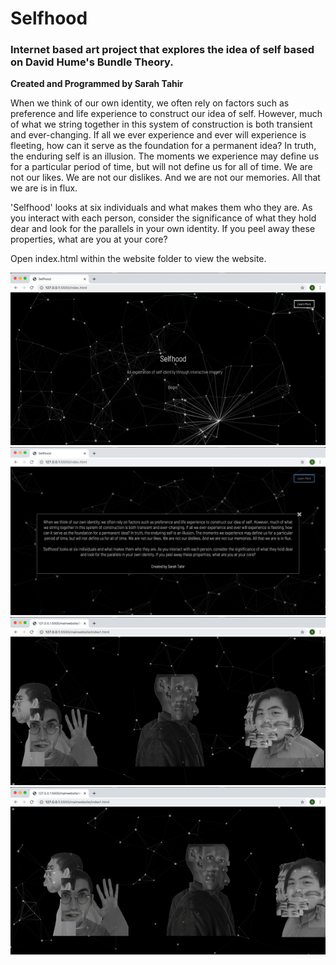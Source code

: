 # Selfhood
### Internet based art project that explores the idea of self based on David Hume's Bundle Theory.
__Created and Programmed by Sarah Tahir__

When we think of our own identity, we often rely on factors such as preference and life experience to construct our idea of self. However, much of what we string together in this system of construction is both transient and ever-changing. If all we ever experience and ever will experience is fleeting, how can it serve as the foundation for a permanent idea? In truth, the enduring self is an illusion. The moments we experience may define us for a particular period of time, but will not define us for all of time. We are not our likes. We are not our dislikes. And we are not our memories. All that we are is in flux. 

'Selfhood' looks at six individuals and what makes them who they are. As you interact with each person, consider the significance of what they hold dear and look for the parallels in your own identity. If you peel away these properties, what are you at your core?

Open index.html within the website folder to view the website.

<img src='self-1.gif'>
<img src='self-2.png'width=600>
<img src='self-3.gif'>
<img src='self-4.gif'>
